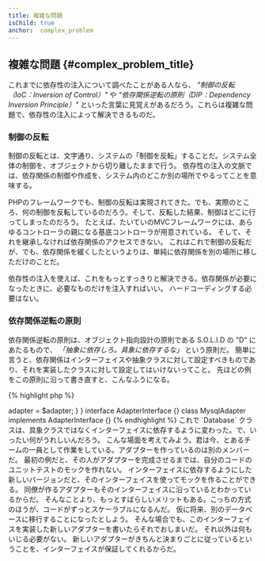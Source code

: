 ```yaml
---
title: 複雑な問題
isChild: true
anchor:  complex_problem
---
```


## 複雑な問題 {#complex_problem_title}

これまでに依存性の注入について調べたことがある人なら、
*"制御の反転（IoC：Inversion of Control）"* や *"依存関係逆転の原則（DIP：Dependency Inversion Principle）"*
といった言葉に見覚えがあるだろう。これらは複雑な問題で、依存性の注入によって解決できるものだ。

### 制御の反転

制御の反転とは、文字通り、システムの「制御を反転」することだ。システム全体の制御を、オブジェクトから切り離したままで行う。
依存性の注入の文脈では、依存関係の制御や作成を、システム内のどこか別の場所でやるってことを意味する。

PHPのフレームワークでも、制御の反転は実現されてきた。でも、実際のところ、何の制御を反転しているのだろう。そして、反転した結果、制御はどこに行ってしまったのだろう。
たとえば、たいていのMVCフレームワークには、あらゆるコントローラの親になる基底コントローラが用意されている。
そして、それを継承しなければ依存関係のアクセスできない。
これはこれで制御の反転だが、でも、依存関係を緩くしたというよりは、単純に依存関係を別の場所に移しただけのことだ。

依存性の注入を使えば、これをもっとすっきりと解決できる。依存関係が必要になったときに、必要なものだけを注入すればいい。
ハードコーディングする必要はない。

### 依存関係逆転の原則

依存関係逆転の原則は、オブジェクト指向設計の原則である S.O.L.I.D の "D" にあたるもので、
*「抽象に依存しろ。具象に依存するな」* という原則だ。
簡単に言うと、依存関係はインターフェイスや抽象クラスに対して設定すべきものであり、それを実装したクラスに対して設定してはいけないってこと。
先ほどの例をこの原則に沿って書き直すと、こんなふうになる。

{% highlight php %}
<?php
namespace Database;

class Database
{
    protected $adapter;

    public function __construct(AdapterInterface $adapter)
    {
        $this->adapter = $adapter;
    }
}

interface AdapterInterface {}

class MysqlAdapter implements AdapterInterface {}
{% endhighlight %}

これで `Database` クラスは、具象クラスではなくインターフェイスに依存するように変わった。で、いったい何がうれしいんだろう。

こんな場面を考えてみよう。君は今、とあるチームの一員として作業をしている。アダプターを作っているのは別のメンバーだ。
最初の例だと、その人がアダプターを完成させるまでは、自分のコードのユニットテストのモックを作れない。
インターフェイスに依存するようにした新しいバージョンだと、そのインターフェイスを使ってモックを作ることができる。
同僚が作るアダプターもそのインターフェイスに沿っているとわかっているからだ。

そんなことより、もっとすばらしいメリットもある。こっちの方式のほうが、コードがずっとスケーラブルになるんだ。
仮に将来、別のデータベースに移行することになったとしよう。
そんな場合でも、このインターフェイスを実装した新しいアダプターを書いたらそれでおしまいだ。
それ以外は何もいじる必要がない。
新しいアダプターがきちんと決まりごとに従っているということを、インターフェイスが保証してくれるからだ。
